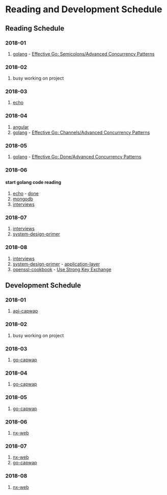 # Reading and Development Schedule

## Reading Schedule

### 2018-01

1.  [golang](https://golang.org/) - [Effective Go: Semicolons/Advanced Concurrency Patterns]()

### 2018-02

1.  busy working on project

### 2018-03

1.  [echo](https://github.com/labstack/echo.git)

### 2018-04

1.  [angular](https://angular.io/guide/quickstart)
1.  [golang](https://golang.org/) - [Effective Go: Channels/Advanced Concurrency Patterns]()

### 2018-05

1.  [golang](https://golang.org) - [Effective Go: Done/Advanced Concurrency Patterns]()

### 2018-06

#### start golang code reading

1.  [echo](https://github.com/labstack/echo.git) - [done]()
1.  [mongodb](https://docs.mongodb.com/manual)
1.  [interviews](https://github.com/fejes713/30-seconds-of-interviews)

### 2018-07

1.  [interviews](https://github.com/fejes713/30-seconds-of-interviews)
1.  [system-design-primer](https://github.com/donnemartin/system-design-primer)

### 2018-08

1.  [interviews](https://github.com/fejes713/30-seconds-of-interviews)
1.  [system-design-primer](https://github.com/donnemartin/system-design-primer) - [application-layer](https://github.com/donnemartin/system-design-primer#application-layer)
1.  [openssl-cookbook](https://www.feistyduck.com/library/openssl-cookbook/online/index.html) - [Use Strong Key Exchange]()

## Development Schedule

### 2018-01

1.  [api-capwap](https://github.com/zqqiang/api-capwap.git)

### 2018-02

1.  busy working on project

### 2018-03

1.  [go-capwap](https://github.com/zqqiang/go-capwap.git)

### 2018-04

1.  [go-capwap](https://github.com/zqqiang/go-capwap.git)

### 2018-05

1.  [go-capwap](https://github.com/zqqiang/go-capwap.git)

### 2018-06

1.  [nx-web](https://github.com/zqqiang/nx-web)

### 2018-07

1.  [nx-web](https://github.com/zqqiang/nx-web)
1.  [go-capwap](https://github.com/zqqiang/go-capwap.git)

### 2018-08

1.  [nx-web](https://github.com/zqqiang/nx-web)
